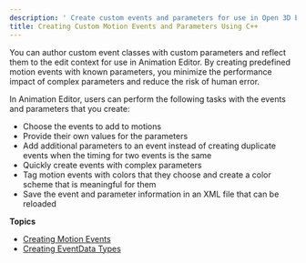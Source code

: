 ```yaml
---
description: ' Create custom events and parameters for use in Open 3D Engine''s Animation Editor. '
title: Creating Custom Motion Events and Parameters Using C++
---
```


You can author custom event classes with custom parameters and reflect them to the edit context for use in Animation Editor. By creating predefined motion events with known parameters, you minimize the performance impact of complex parameters and reduce the risk of human error.

In Animation Editor, users can perform the following tasks with the events and parameters that you create:
+ Choose the events to add to motions
+ Provide their own values for the parameters
+ Add additional parameters to an event instead of creating duplicate events when the timing for two events is the same
+ Quickly create events with complex parameters
+ Tag motion events with colors that they choose and create a color scheme that is meaningful for them
+ Save the event and parameter information in an XML file that can be reloaded

**Topics**
+ [Creating Motion Events](/docs/user-guide/visualization/animation/character-editor/custom-events-parameters-creating-motion-events/)
+ [Creating EventData Types](/docs/user-guide/visualization/animation/character-editor/custom-events-parameters-creating-eventdata-types/)

